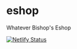 # eshop
Whatever Bishop's Eshop

[![Netlify Status](https://api.netlify.com/api/v1/badges/95b5c32c-c1b8-481c-bd20-152857a50d04/deploy-status)](https://app.netlify.com/sites/parduotuve/deploys)
